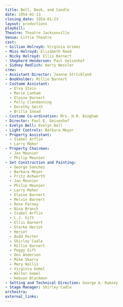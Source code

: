 ```yaml
---
title: Bell, Book, and Candle
date: 1954-01-13
closing_date: 1954-01-23
layout: productions
playbill:
Theatre: Theatre Jacksonville
Venue: Little Theatre
cast:
- Gillian Holroyd: Virginia Grimes
- Miss Holroyd: Elizabeth Reed
- Nicky Holroyd: Ellis Barnert
- Shepherd Henderson: Paul Geisenhof
- Sidney Redlich: Harry Nessler
crew:
- Assistant Director: Jeanne Strickland
- Bookholder: Millie Barnert
- Costume Assistant:
  - Elva Stein
  - Marie Lanham
  - Elaine Barnert
  - Polly Clendenning
  - Dorothy Smith
  - Brilla Snead
- Costume Co-ordination: Mrs. H.R. Bingham
- Director: Paul E. Geisenhof
- Evelyn Bell: Evelyn Bell
- Light Controls: Barbara Meyer
- Property Assistant:
  - Isabel Arflin
  - Larry Maher
- Property Chairman:
  - Jan Meunier
  - Philip Meunier
- Set Construction and Painting:
  - George Sanchez
  - Barbara Meyer
  - Fritz Ashworth
  - Jan Meunier
  - Philip Meunier
  - Larry Maher
  - Elaine Barnert
  - Melvin Barnert
  - Rose Forney
  - Nina Branch
  - Isabel Arflin
  - L.J. Gift
  - Ellis Barnert
  - Starke Heriot
  - Heriot
  - Budd Porter
  - Shirley Cadle
  - Millie Barnert
  - Peggy Gift
  - Don Anderson
  - Mike Skarry
  - Mary Wallis
  - Virginia Gomel
  - Walter Gomel
  - Hobson Blackmon
- Setting and Technical Direction: George A. Ramsey
- Stage Manager: Shirley Cadle
orchestra:
external_links:
---
```



